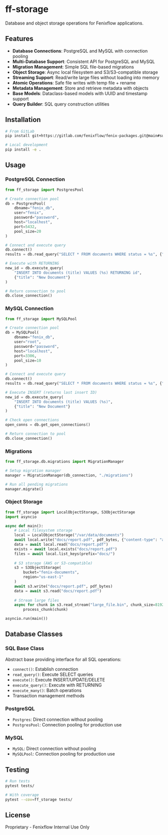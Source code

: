 # ff-storage

Database and object storage operations for Fenixflow applications.

## Features

- **Database Connections**: PostgreSQL and MySQL with connection pooling
- **Multi-Database Support**: Consistent API for PostgreSQL and MySQL
- **Migration Management**: Simple SQL file-based migrations
- **Object Storage**: Async local filesystem and S3/S3-compatible storage
- **Streaming Support**: Read/write large files without loading into memory
- **Atomic Operations**: Safe file writes with temp file + rename
- **Metadata Management**: Store and retrieve metadata with objects
- **Base Models**: Dataclass-based models with UUID and timestamp support
- **Query Builder**: SQL query construction utilities

## Installation

```bash
# From GitLab
pip install git+https://gitlab.com/fenixflow/fenix-packages.git@main#subdirectory=ff-storage

# Local development
pip install -e .
```

## Usage

### PostgreSQL Connection

```python
from ff_storage import PostgresPool

# Create connection pool
db = PostgresPool(
    dbname="fenix_db",
    user="fenix",
    password="password",
    host="localhost",
    port=5432,
    pool_size=20
)

# Connect and execute query
db.connect()
results = db.read_query("SELECT * FROM documents WHERE status = %s", {"status": "active"})

# Execute with RETURNING
new_id = db.execute_query(
    "INSERT INTO documents (title) VALUES (%s) RETURNING id",
    {"title": "New Document"}
)

# Return connection to pool
db.close_connection()
```

### MySQL Connection

```python
from ff_storage import MySQLPool

# Create connection pool
db = MySQLPool(
    dbname="fenix_db",
    user="root",
    password="password",
    host="localhost",
    port=3306,
    pool_size=10
)

# Connect and execute query
db.connect()
results = db.read_query("SELECT * FROM documents WHERE status = %s", {"status": "active"})

# Execute INSERT (returns last insert ID)
new_id = db.execute_query(
    "INSERT INTO documents (title) VALUES (%s)",
    {"title": "New Document"}
)

# Check open connections
open_conns = db.get_open_connections()

# Return connection to pool
db.close_connection()
```

### Migrations

```python
from ff_storage.db.migrations import MigrationManager

# Setup migration manager
manager = MigrationManager(db_connection, "./migrations")

# Run all pending migrations
manager.migrate()
```

### Object Storage

```python
from ff_storage import LocalObjectStorage, S3ObjectStorage
import asyncio

async def main():
    # Local filesystem storage
    local = LocalObjectStorage("/var/data/documents")
    await local.write("docs/report.pdf", pdf_bytes, {"content-type": "application/pdf"})
    data = await local.read("docs/report.pdf")
    exists = await local.exists("docs/report.pdf")
    files = await local.list_keys(prefix="docs/")
    
    # S3 storage (AWS or S3-compatible)
    s3 = S3ObjectStorage(
        bucket="fenix-documents",
        region="us-east-1"
    )
    await s3.write("docs/report.pdf", pdf_bytes)
    data = await s3.read("docs/report.pdf")
    
    # Stream large files
    async for chunk in s3.read_stream("large_file.bin", chunk_size=8192):
        process_chunk(chunk)

asyncio.run(main())
```

## Database Classes

### SQL Base Class
Abstract base providing interface for all SQL operations:
- `connect()`: Establish connection
- `read_query()`: Execute SELECT queries
- `execute()`: Execute INSERT/UPDATE/DELETE
- `execute_query()`: Execute with RETURNING
- `execute_many()`: Batch operations
- Transaction management methods

### PostgreSQL
- `Postgres`: Direct connection without pooling
- `PostgresPool`: Connection pooling for production use

### MySQL
- `MySQL`: Direct connection without pooling
- `MySQLPool`: Connection pooling for production use

## Testing

```bash
# Run tests
pytest tests/

# With coverage
pytest --cov=ff_storage tests/
```

## License

Proprietary - Fenixflow Internal Use Only